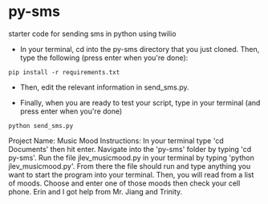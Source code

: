 # py-sms
starter code for sending sms in python using twilio

* In your terminal, cd into the py-sms directory that you just cloned.  Then, type the following (press enter when you're done):
```
pip install -r requirements.txt
```
* Then, edit the relevant information in send_sms.py.

* Finally, when you are ready to test your script, type in your terminal (and press enter when you're done)
```
python send_sms.py
```


Project Name: Music Mood
Instructions: In your terminal type 'cd Documents' then hit enter. Navigate into the 'py-sms' folder by typing 'cd py-sms'. Run the file jlev_musicmood.py in your terminal by typing 'python jlev_musicmood.py'. From there the file should run and type anything you want to start the program into your terminal. Then, you will read from a list of moods. Choose and enter one of those moods then check your cell phone.
Erin and I got help from Mr. Jiang and Trinity.
